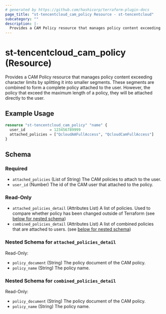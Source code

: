 ```yaml
---
# generated by https://github.com/hashicorp/terraform-plugin-docs
page_title: "st-tencentcloud_cam_policy Resource - st-tencentcloud"
subcategory: ""
description: |-
  Provides a CAM Policy resource that manages policy content exceeding character limits by splitting it into smaller segments. These segments are combined to form a complete policy attached to the user. However, the policy that exceed the maximum length of a policy, they will be attached directly to the user.
---
```


# st-tencentcloud_cam_policy (Resource)

Provides a CAM Policy resource that manages policy content exceeding character limits by splitting it into smaller segments. These segments are combined to form a complete policy attached to the user. However, the policy that exceed the maximum length of a policy, they will be attached directly to the user.

## Example Usage

```terraform
resource "st-tencentcloud_cam_policy" "name" {
  user_id           = 123456789999
  attached_policies = ["QcloudAAFullAccess", "QcloudCamFullAccess"]
}
```

<!-- schema generated by tfplugindocs -->
## Schema

### Required

- `attached_policies` (List of String) The CAM policies to attach to the user.
- `user_id` (Number) The id of the CAM user that attached to the policy.

### Read-Only

- `attached_policies_detail` (Attributes List) A list of policies. Used to compare whether policy has been changed outside of Terraform (see [below for nested schema](#nestedatt--attached_policies_detail))
- `combined_policies_detail` (Attributes List) A list of combined policies that are attached to users. (see [below for nested schema](#nestedatt--combined_policies_detail))

<a id="nestedatt--attached_policies_detail"></a>
### Nested Schema for `attached_policies_detail`

Read-Only:

- `policy_document` (String) The policy document of the CAM policy.
- `policy_name` (String) The policy name.


<a id="nestedatt--combined_policies_detail"></a>
### Nested Schema for `combined_policies_detail`

Read-Only:

- `policy_document` (String) The policy document of the CAM policy.
- `policy_name` (String) The policy name.


